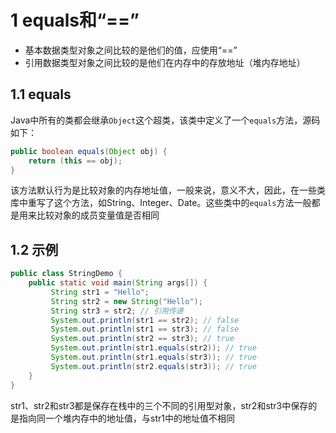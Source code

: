 # **1 equals和“==”**
- 基本数据类型对象之间比较的是他们的值，应使用“==”
- 引用数据类型对象之间比较的是他们在内存中的存放地址（堆内存地址）

## 1.1 equals
Java中所有的类都会继承`Object`这个超类，该类中定义了一个`equals`方法，源码如下：  
```java
public boolean equals(Object obj) {
    return (this == obj);
}
```
该方法默认行为是比较对象的内存地址值，一般来说，意义不大，因此，在一些类库中重写了这个方法，如String、Integer、Date。这些类中的`equals`方法一般都是用来比较对象的成员变量值是否相同

## 1.2 示例
```java
public class StringDemo {
    public static void main(String args[]) {
         String str1 = "Hello";
         String str2 = new String("Hello");
         String str3 = str2; // 引用传递
         System.out.println(str1 == str2); // false
         System.out.println(str1 == str3); // false
         System.out.println(str2 == str3); // true
         System.out.println(str1.equals(str2)); // true
         System.out.println(str1.equals(str3)); // true
         System.out.println(str2.equals(str3)); // true
    }
}
```
str1、str2和str3都是保存在栈中的三个不同的引用型对象，str2和str3中保存的是指向同一个堆内存中的地址值，与str1中的地址值不相同

